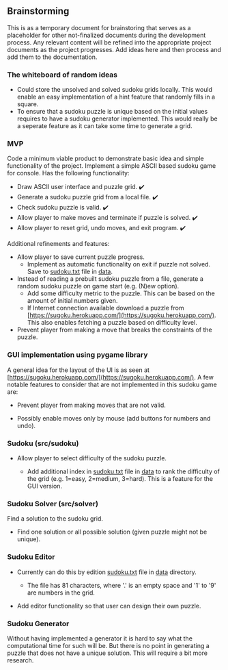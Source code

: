 ## Brainstorming

This is as a temporary document for brainstoring that serves as a placeholder for other not-finalized documents during the development process. Any relevant content will
be refined into the appropriate project documents as the project progresses. Add ideas here and then process and add them to the documentation.

### The whiteboard of random ideas

- Could store the unsolved and solved sudoku grids locally. This would enable an easy implementation of a hint feature that randomly fills in a square.
- To ensure that a sudoku puzzle is unique based on the initial values requires to have a sudoku generator implemented. This would really be a seperate feature as it can take some time to generate a grid.

### MVP

Code a minimum viable product to demonstrate basic idea and simple functionality of the project. Implement a simple ASCII based sudoku game for console. Has the following functionality:

- Draw ASCII user interface and puzzle grid. :heavy_check_mark:
- Generate a sudoku puzzle grid from a local file. :heavy_check_mark:
- Check sudoku puzzle is valid. :heavy_check_mark: 
- Allow player to make moves and terminate if puzzle is solved. :heavy_check_mark:
- Allow player to reset grid, undo moves, and exit program. :heavy_check_mark:

Additional refinements and features:

- Allow player to save current puzzle progress.
  + Implement as automatic functionality on exit if puzzle not solved. Save to [sudoku.txt](https://github.com/Ozath/ot-harjoitustyo/blob/master/data/sudoku.txt) file in [data](https://github.com/Ozath/ot-harjoitustyo/tree/master/data).
- Instead of reading a prebuilt sudoku puzzle from a file, generate a random sudoku puzzle on game start (e.g. (N)ew option).
  + Add some difficulty metric to the puzzle. This can be based on the amount of initial numbers given.
  + If Internet connection available download a puzzle from [https://sugoku.herokuapp.com/](https://sugoku.herokuapp.com/). This also enables fetching a puzzle based on difficulty level.
- Prevent player from making a move that breaks the constraints of the puzzle.

### GUI implementation using pygame library

A general idea for the layout of the UI is as seen at [https://sugoku.herokuapp.com/](https://sugoku.herokuapp.com/). A few notable features to consider that are not implemented in this sudoku game are:

- Prevent player from making moves that are not valid.

- Possibly enable moves only by mouse (add buttons for numbers and undo).

### Sudoku (src/sudoku)

- Allow player to select difficulty of the sudoku puzzle.

  + Add additional index in [sudoku.txt](https://github.com/Ozath/ot-harjoitustyo/blob/master/data/sudoku.txt) file in [data](https://github.com/Ozath/ot-harjoitustyo/tree/master/data) to rank the difficulty of the grid (e.g. 1=easy, 2=medium, 3=hard). This is a feature for the GUI version.

### Sudoku Solver (src/solver)

Find a solution to the sudoku grid.
- Find one solution or all possible solution (given puzzle might not be unique).

### Sudoku Editor

- Currently can do this by edition [sudoku.txt](https://github.com/Ozath/ot-harjoitustyo/blob/master/data/sudoku.txt) file in [data](https://github.com/Ozath/ot-harjoitustyo/tree/master/data) directory.
  + The file has 81 characters, where '.' is an empty space and '1' to '9' are numbers in the grid.

- Add editor functionality so that user can design their own puzzle.

### Sudoku Generator

Without having implemented a generator it is hard to say what the computational time for such will be. But there is no point in generating a puzzle that does not have a unique solution. This will require a bit more research.
